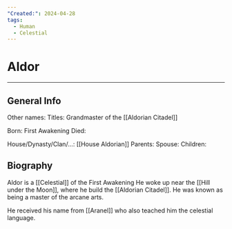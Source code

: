 ```yaml
---
"Created:": 2024-04-28
tags:
  - Human
  - Celestial
---
```


# Aldor
---
## General Info

Other names:
Titles: Grandmaster of the [[Aldorian Citadel]]

Born: First Awakening
Died:

House/Dynasty/Clan/...: [[House Aldorian]] 
Parents:
Spouse:
Children:
## Biography

Aldor is a [[Celestial]] of the First Awakening
He woke up near the [[Hill under the Moon]], where he build the [[Aldorian Citadel]].
He  was known as being a master of the arcane arts. 

He received his name from [[Aranel]] who also teached him the celestial language.



